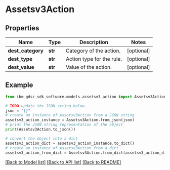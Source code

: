 # Assetsv3Action


## Properties

Name | Type | Description | Notes
------------ | ------------- | ------------- | -------------
**dest_category** | **str** | Category of the action. | [optional] 
**dest_type** | **str** | Action type for the rule. | [optional] 
**dest_value** | **str** | Value of the action. | [optional] 

## Example

```python
from ibm_gdsc_sdk_software.models.assetsv3_action import Assetsv3Action

# TODO update the JSON string below
json = "{}"
# create an instance of Assetsv3Action from a JSON string
assetsv3_action_instance = Assetsv3Action.from_json(json)
# print the JSON string representation of the object
print(Assetsv3Action.to_json())

# convert the object into a dict
assetsv3_action_dict = assetsv3_action_instance.to_dict()
# create an instance of Assetsv3Action from a dict
assetsv3_action_from_dict = Assetsv3Action.from_dict(assetsv3_action_dict)
```
[[Back to Model list]](../README.md#documentation-for-models) [[Back to API list]](../README.md#documentation-for-api-endpoints) [[Back to README]](../README.md)



